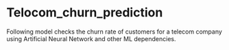 # Telocom_churn_prediction
 Following model checks the churn rate of customers for a telecom company using Artificial Neural Network and other ML dependencies.

